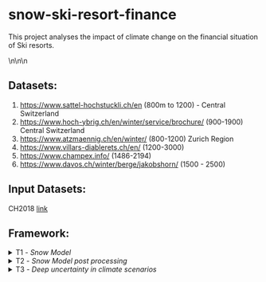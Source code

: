 # snow-ski-resort-finance
This project analyses the impact of climate change on the financial situation of Ski resorts.

\n\n\n


## Datasets:
1. https://www.sattel-hochstuckli.ch/en  (800m to 1200) - Central Switzerland
2. https://www.hoch-ybrig.ch/en/winter/service/brochure/  (900-1900) Central Switzerland
3. https://www.atzmaennig.ch/en/winter/  (800-1200) Zurich Region
4. https://www.villars-diablerets.ch/en/ (1200-3000)
5. https://www.champex.info/ (1486-2194)
6. https://www.davos.ch/winter/berge/jakobshorn/ (1500 - 2500)


## Input Datasets:
CH2018 [link](https://www.nccs.admin.ch/nccs/en/home/the-nccs/priority-themes/ch2018-climate-scenarios.html)

## Framework:

<details>
<summary>T1 - <i>Snow Model</i></summary>

### Topics
`Snow model overview`
`Snow model for grids`

The main modular snow model consists of Ablation, and Accumulation modules.

###  Literature
Farinotti (2012) [link](https://onlinelibrary.wiley.com/doi/abs/10.1002/hyp.8276)

Huss (2008a) [link](https://agupubs.onlinelibrary.wiley.com/doi/full/10.1029/2007JF000803)

Huss (2008b) [link](https://onlinelibrary.wiley.com/doi/10.1002/hyp.7055)

Hock (2005)[link](https://journals.sagepub.com/doi/10.1191/0309133305pp453ra)


###  Notebooks 
1. [snowModel version 1](snowmodel_py/snow_model_v1.ipynb)
</details>

<details>
<summary>T2 - <i>Snow Model post processing</i></summary>

### Topics
`Visualization of snow model results`
`Visualization of tipping points`
###  Notebooks
1. [Visualization of snow model](snowModel2_Visualization.ipynb)

2. [Visualization of snow model with elevation band](snowModel2_Visualization_elevBand.ipynb)

</details>

<details>
<summary>T3 - <i>Deep uncertainty in climate scenarios</i></summary>

### Topics
`Deep Uncertainy`

In this task a paython code was developed to produce new climate scenarios based on CH2018 dataset

###  Literature
van Ginkel et al (2020), "Climate change induced socio-economic tipping points"
https://iopscience.iop.org/article/10.1088/1748-9326/ab6395

Kwakkel (2017), "The Exploratory Modeling Workbench: An open source toolkit for exploratory modeling, scenario discovery, and (multi-objective) robust decision making"
https://www.sciencedirect.com/science/article/pii/S1364815217301251

Damm et al (2014), "Does artificial snow production pay under future climate conditions?"
https://www.sciencedirect.com/science/article/abs/pii/S0261517714000107?via%3Dihub

###  Notebooks
1. [Randomness notebook](randomness_tmp_pcp.ipynb)

2. [Visualization of snow model outputs](snowModel2_randomness_Visualization.ipynb)

3. [Visualization of snow model outpts with elevation bands](snowModel2_randomness_Visualization_elevBand.ipynb)

</details>



